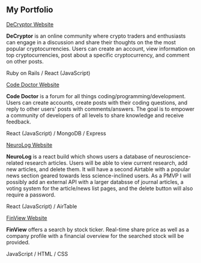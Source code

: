## My Portfolio

[DeCryptor Website](https://decryptor.netlify.app/)

**DeCryptor** is an online community where crypto traders and enthusiasts can engage in a discussion and share their thoughts on the the most popular cryptocurrencies. Users can create an account, view information on top cryptocurrencies, post about a specific cryptocurrency, and comment on other posts.

Ruby on Rails / React (JavaScript)

[Code Doctor Website](https://codedoctor.netlify.app/)

**Code Doctor** is a forum for all things coding/programming/development. Users can create accounts, create posts with their coding questions, and reply to other users' posts with comments/answers. The goal is to empower a community of developers of all levels to share knowledge and receive feedback.

React (JavaScript) / MongoDB / Express 

[NeuroLog Website](https://elegant-archimedes-c68a8e.netlify.app)

**NeuroLog** is a react build which shows users a database of neuroscience-related research articles. Users will be able to view current research, add new articles, and delete them. It will have a second Airtable with a popular news section geared towards less science-inclined users. As a PMVP I will possibly add an external API with a larger databsse of journal articles, a voting system for the article/news list pages, and the delete button will also require a password.

React (JavaScript) / AirTable

[FinView Website](https://jbeneroff.github.io/Stock-Data-Project/)

**FinView** offers a search by stock ticker. Real-time share price as well as a company profile with a financial overview for the searched stock will be provided. 

JavaScript / HTML / CSS
